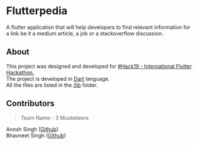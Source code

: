 # Flutterpedia

A flutter application that will help developers to find relevant information for a link be it a medium article, a job or a stackoverflow discussion.

## About
This project was designed and developed for [#Hack19 - International Flutter Hackathon.](https://flutterhackathon.com)</br> 
The project is developed in [Dart](https://www.dartlang.org/) language.</br>
All the files are listed in the [/lib](https://github.com/annshsingh/flutterpedia/tree/master/lib) folder.</br>

## Contributors
>Team Name - 3 Musketeers

Annsh Singh ([Github](https://github.com/annshsingh)) </br>
Bhavneet Singh ([Github](https://github.com/singhbhavneet))

